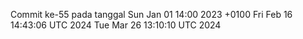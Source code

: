 Commit ke-55 pada tanggal Sun Jan 01 14:00 2023 +0100
Fri Feb 16 14:43:06 UTC 2024
Tue Mar 26 13:10:10 UTC 2024
